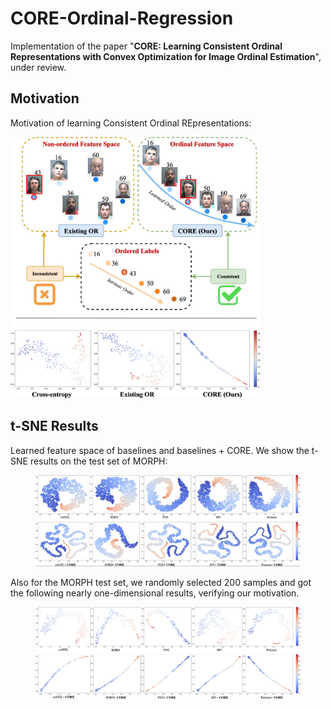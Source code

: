 # CORE-Ordinal-Regression
Implementation of the paper "**CORE: Learning Consistent Ordinal Representations with Convex Optimization for Image Ordinal Estimation**", under review.

## Motivation
Motivation of learning Consistent Ordinal REpresentations:

<img src='figures/motivation.jpg' width="400">


## t-SNE Results
Learned feature space of baselines and baselines + CORE. We show the t-SNE results on the test set of MORPH:

<figure>
	<!-- <figcaption>t-SNE results on test set.</figcaption> -->
  <img
  src="figures/MORPH_total.jpg"
  alt="The beautiful MDN logo.">
</figure>

Also for the MORPH test set, we randomly selected 200 samples and got the following nearly one-dimensional results, verifying our motivation.
<figure>
  <img
  src="figures/MORPH_200samples.jpg"
  alt="The beautiful MDN logo.">
  <!-- <figcaption>t-SNE results on randomly selected 200 samples in the test set.</figcaption> -->
</figure>


